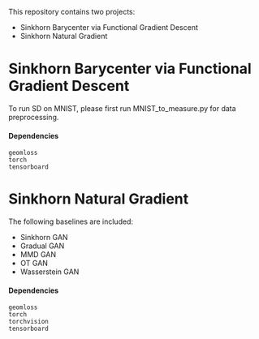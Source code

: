 This repository contains two projects: 
* Sinkhorn Barycenter via Functional Gradient Descent
* Sinkhorn Natural Gradient

# Sinkhorn Barycenter via Functional Gradient Descent

To run SD on MNIST, please first run MNIST_to_measure.py for data preprocessing.

#### Dependencies
```
geomloss
torch
tensorboard
```
# Sinkhorn Natural Gradient
The following baselines are included:
* Sinkhorn GAN
* Gradual GAN
* MMD GAN
* OT GAN
* Wasserstein GAN
#### Dependencies
```
geomloss
torch
torchvision
tensorboard
```